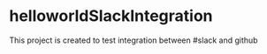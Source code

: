 # helloworldSlackIntegration
This project is created to test integration between #slack and github 
